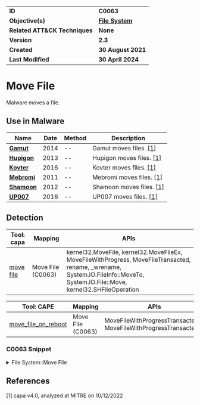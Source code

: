 <table>
<tr>
<td><b>ID</b></td>
<td><b>C0063</b></td>
</tr>
<tr>
<td><b>Objective(s)</b></td>
<td><b><a href="../file-system">File System</a></b></td>
</tr>
<tr>
<td><b>Related ATT&CK Techniques</b></td>
<td><b>None</b></td>
</tr>
<tr>
<td><b>Version</b></td>
<td><b>2.3</b></td>
</tr>
<tr>
<td><b>Created</b></td>
<td><b>30 August 2021</b></td>
</tr>
<tr>
<td><b>Last Modified</b></td>
<td><b>30 April 2024</b></td>
</tr>
</table>


# Move File

Malware moves a file.

## Use in Malware

|Name|Date|Method|Description|
|---|---|---|---|
|[**Gamut**](../../xample-malware/gamut.md)|2014|--|Gamut moves files. [[1]](#1)|
|[**Hupigon**](../../xample-malware/hupigon.md)|2013|--|Hupigon moves files. [[1]](#1)|
|[**Kovter**](../../xample-malware/kovter.md)|2016|--|Kovter moves files. [[1]](#1)|
|[**Mebromi**](../../xample-malware/mebromi.md)|2011|--|Mebromi moves files. [[1]](#1)|
|[**Shamoon**](../../xample-malware/shamoon.md)|2012|--|Shamoon moves files. [[1]](#1)|
|[**UP007**](../../xample-malware/up007.md)|2016|--|UP007 moves files. [[1]](#1)|

## Detection

|Tool: capa|Mapping|APIs|
|---|---|---|
|[move file](https://github.com/mandiant/capa-rules/blob/master/host-interaction/file-system/move/move-file.yml)|Move File (C0063)|kernel32.MoveFile, kernel32.MoveFileEx, MoveFileWithProgress, MoveFileTransacted, rename, _wrename, System.IO.FileInfo::MoveTo, System.IO.File::Move, kernel32.SHFileOperation|

|Tool: CAPE|Mapping|APIs|
|---|---|---|
|[move_file_on_reboot](https://github.com/CAPESandbox/community/tree/master/modules/signatures/move_file_on_reboot.py)|Move File (C0063)|MoveFileWithProgressTransactedA, MoveFileWithProgressTransactedW|

### C0063 Snippet
<details>
<summary> File System::Move File </summary>
SHA256: bb8c0e477512adab1db26eb77fe10dadbc5dcbf8e94569061c7199ca4626a420
Location: 0x41a61d
<pre>
push    0x4     ; option to delay move until the next reboot
push    edi     ; new name for the moved file
lea     eax, [ebp + 0xffffefc4]
push    eax     ; name of the file to be moved
call    dword ptr [->KERNEL32.DLL::MoveFileExW] ; Windows API function to move the file from one name to another
</pre>
</details>

## References

<a name="1">[1]</a> capa v4.0, analyzed at MITRE on 10/12/2022

